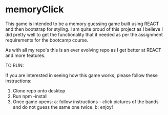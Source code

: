 # memoryClick
This game is intended to be a memory guessing game built using REACT and then bootstrap for styling.  I am quite proud of this project as I believe I did pretty well to get the functionality that it needed as per the assignment requirements for the bootcamp course.

As with all my repo's this is an ever evolving repo as I get better at REACT and more features.

TO RUN:

If you are interested in seeing how this game works, please follow these instructions:

1.  Clone repo onto desktop
2. Run npm -install
3.  Once game opens:
  a: follow instructions - click pictures of the bands and do not guess the same one twice.
  b: enjoy! 
